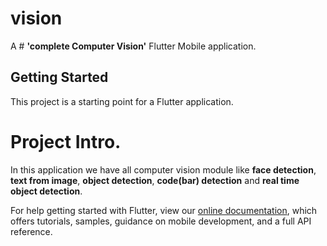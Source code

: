 # vision

A # **'complete Computer Vision'** Flutter Mobile application.

## Getting Started

This project is a starting point for a Flutter application.
# Project Intro.
 In this application we have all computer vision module like **face detection**, **text from image**, **object detection**, **code(bar) detection** and **real time object detection**.

For help getting started with Flutter, view our
[online documentation](https://flutter.dev/docs), which offers tutorials,
samples, guidance on mobile development, and a full API reference.
